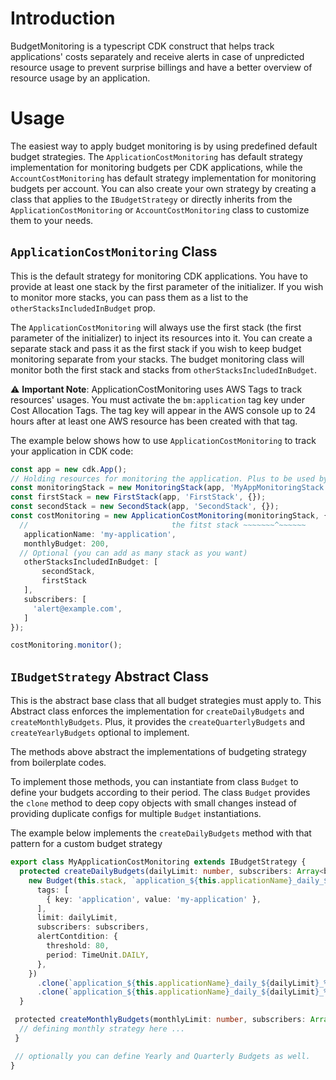 # Introduction
BudgetMonitoring is a typescript CDK construct that helps track applications' costs separately and receive alerts in case of unpredicted resource usage to prevent surprise billings and have a better overview of resource usage by an application.

# Usage
The easiest way to apply budget monitoring is by using predefined default budget strategies. The `ApplicationCostMonitoring` has default strategy implementation for monitoring budgets per CDK applications, while the `AccountCostMonitoring` has default strategy implementation for monitoring budgets per account. You can also create your own strategy by creating a class that applies to the `IBudgetStrategy` or directly inherits from the `ApplicationCostMonitoring` or `AccountCostMonitoring` class to customize them to your needs.

## `ApplicationCostMonitoring` Class
This is the default strategy for monitoring CDK applications. You have to provide at least one stack by the first parameter of the initializer. If you wish to monitor more stacks, you can pass them as a list to the `otherStacksIncludedInBudget` prop. 

The `ApplicationCostMonitoring` will always use the first stack (the first parameter of the initializer) to inject its resources into it. You can create a separate stack and pass it as the first stack if you wish to keep budget monitoring separate from your stacks. The budget monitoring class will monitor both the first stack and stacks from `otherStacksIncludedInBudget`.

⚠️ **Important Note**: ApplicationCostMonitoring uses AWS Tags to track resources' usages. You must activate the `bm:application` tag key under Cost Allocation Tags. The tag key will appear in the AWS console up to 24 hours after at least one AWS resource has been created with that tag.

The example below shows how to use `ApplicationCostMonitoring` to track your application in CDK code:
```typescript
const app = new cdk.App();
// Holding resources for monitoring the application. Plus to be used by costMonitoring to inject its resources into it.
const monitoringStack = new MonitoringStack(app, 'MyAppMonitoringStack', {});
const firstStack = new FirstStack(app, 'FirstStack', {});
const secondStack = new SecondStack(app, 'SecondStack', {});
const costMonitoring = new ApplicationCostMonitoring(monitoringStack, {
  //                                the fitst stack ~~~~~~~^~~~~~~
   applicationName: 'my-application',
   monthlyBudget: 200,
  // Optional (you can add as many stack as you want)
   otherStacksIncludedInBudget: [
       secondStack,
       firstStack
   ],
   subscribers: [
     'alert@example.com',
   ]
});

costMonitoring.monitor();
```

## `IBudgetStrategy` Abstract Class
This is the abstract base class that all budget strategies must apply to. This Abstract class enforces the implementation for `createDailyBudgets` and `createMonthlyBudgets`. Plus, it provides the `createQuarterlyBudgets` and `createYearlyBudgets` optional to implement.

The methods above abstract the implementations of budgeting strategy from boilerplate codes.

To implement those methods, you can instantiate from class `Budget` to define your budgets according to their period. The class `Budget` provides the `clone` method to deep copy objects with small changes instead of providing duplicate configs for multiple `Budget` instantiations.

The example below implements the `createDailyBudgets` method with that pattern for a custom budget strategy
```typescript
export class MyApplicationCostMonitoring extends IBudgetStrategy {
  protected createDailyBudgets(dailyLimit: number, subscribers: Array<budgets.CfnBudget.SubscriberProperty>): void {
    new Budget(this.stack, `application_${this.applicationName}_daily_${dailyBudget}_%80`, {
      tags: [
        { key: 'application', value: 'my-application' },
      ],
      limit: dailyLimit,
      subscribers: subscribers,
      alertContdition: {
        threshold: 80,
        period: TimeUnit.DAILY,
      },
    })
      .clone(`application_${this.applicationName}_daily_${dailyLimit}_%90`, { threshold: 90 })
      .clone(`application_${this.applicationName}_daily_${dailyLimit}_%100`, { threshold: 100 })
  }

 protected createMonthlyBudgets(monthlyLimit: number, subscribers: Array<budgets.CfnBudget.SubscriberProperty>): void {
  // defining monthly strategy here ...
 }

 // optionally you can define Yearly and Quarterly Budgets as well.
}
```
